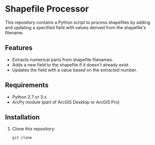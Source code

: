 # Shapefile Processor

This repository contains a Python script to process shapefiles by adding and updating a specified field with values derived from the shapefile's filename.

## Features

- Extracts numerical parts from shapefile filenames.
- Adds a new field to the shapefile if it doesn't already exist.
- Updates the field with a value based on the extracted number.

## Requirements

- Python 2.7 or 3.x
- ArcPy module (part of ArcGIS Desktop or ArcGIS Pro)

## Installation

1. Clone this repository:
   ```bash
   git clone 
